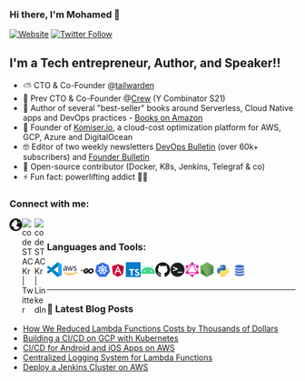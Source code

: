 ### Hi there, I'm Mohamed 👋

[![Website](https://img.shields.io/website?label=labouardy.com&style=for-the-badge&url=https%3A%2F%2Flabouardy.com)](https://labouardy.com)
[![Twitter Follow](https://img.shields.io/twitter/follow/mlabouardy?color=1DA1F2&logo=twitter&style=for-the-badge)](https://twitter.com/intent/follow?screen_name=mlabouardy)

## I'm a Tech entrepreneur, Author, and Speaker!!

- ⛅  CTO & Co-Founder @[tailwarden](https://tailwarden.com)
- 🚀  Prev CTO & Co-Founder @[Crew](https://www.crew.work) (Y Combinator S21)
- 📕  Author of several "best-seller" books around Serverless, Cloud Native apps and DevOps practices - [Books on Amazon](https://www.amazon.com/Mohamed-Labouardy/e/B07K1DZ3RN)
- 💸  Founder of [Komiser.io](https://www.komiser.io), a cloud-cost optimization platform for AWS, GCP, Azure and DigitalOcean
- 🤓  Editor of two weekly newsletters [DevOps Bulletin](https://www.devopsbulletin.com) (over 60k+ subscribers) and [Founder Bulletin](https://www.founderbulletin.com)
- 🥅  Open-source contributor (Docker, K8s, Jenkins, Telegraf & co)
- ⚡   Fun fact: powerlifting addict 💪🏻

### Connect with me:

[<img align="left" alt="labouardy.com" width="22px" src="https://raw.githubusercontent.com/iconic/open-iconic/master/svg/globe.svg" />][website]
[<img align="left" alt="codeSTACKr | Twitter" width="22px" src="https://cdn.jsdelivr.net/npm/simple-icons@v3/icons/twitter.svg" />][twitter]
[<img align="left" alt="codeSTACKr | LinkedIn" width="22px" src="https://cdn.jsdelivr.net/npm/simple-icons@v3/icons/linkedin.svg" />][linkedin]

<br />

### Languages and Tools:

[<img align="left" alt="Visual Studio Code" width="26px" src="https://raw.githubusercontent.com/github/explore/80688e429a7d4ef2fca1e82350fe8e3517d3494d/topics/visual-studio-code/visual-studio-code.png" />][webdevplaylist]
[<img align="left" alt="AWS" width="29px" src="https://raw.githubusercontent.com/github/explore/fbceb94436312b6dacde68d122a5b9c7d11f9524/topics/aws/aws.png" />][webdevplaylist]
[<img align="left" alt="Golang" width="30px" src="https://raw.githubusercontent.com/github/explore/80688e429a7d4ef2fca1e82350fe8e3517d3494d/topics/go/go.png" />][webdevplaylist]
[<img align="left" alt="Kubernetes" width="26px" src="https://raw.githubusercontent.com/github/explore/80688e429a7d4ef2fca1e82350fe8e3517d3494d/topics/kubernetes/kubernetes.png" />][webdevplaylist]
[<img align="left" alt="Angular" width="28px" src="https://raw.githubusercontent.com/github/explore/80688e429a7d4ef2fca1e82350fe8e3517d3494d/topics/angular/angular.png" />][webdevplaylist]
[<img align="left" alt="Typescript" width="26px" src="https://raw.githubusercontent.com/github/explore/80688e429a7d4ef2fca1e82350fe8e3517d3494d/topics/typescript/typescript.png" />][webdevplaylist]
[<img align="left" alt="Android" width="26px" src="https://raw.githubusercontent.com/github/explore/80688e429a7d4ef2fca1e82350fe8e3517d3494d/topics/android/android.png" />][webdevplaylist]
[<img align="left" alt="GitHub" width="26px" src="https://raw.githubusercontent.com/github/explore/78df643247d429f6cc873026c0622819ad797942/topics/github/github.png" />][webdevplaylist]
[<img align="left" alt="Terminal" width="26px" src="https://raw.githubusercontent.com/github/explore/80688e429a7d4ef2fca1e82350fe8e3517d3494d/topics/terminal/terminal.png" />][webdevplaylist]
[<img align="left" alt="GraphQL" width="26px" src="https://raw.githubusercontent.com/github/explore/80688e429a7d4ef2fca1e82350fe8e3517d3494d/topics/graphql/graphql.png" />][webdevplaylist]
[<img align="left" alt="Node.js" width="26px" src="https://raw.githubusercontent.com/github/explore/80688e429a7d4ef2fca1e82350fe8e3517d3494d/topics/nodejs/nodejs.png" />][webdevplaylist]
[<img align="left" alt="Python" width="30px" src="https://raw.githubusercontent.com/github/explore/80688e429a7d4ef2fca1e82350fe8e3517d3494d/topics/python/python.png" />][webdevplaylist]
[<img align="left" alt="SQL" width="29px" src="https://raw.githubusercontent.com/github/explore/80688e429a7d4ef2fca1e82350fe8e3517d3494d/topics/sql/sql.png" />][webdevplaylist]

<br />
<br />

---

### 📕 Latest Blog Posts

<!-- BLOG-POST-LIST:START -->
- [How We Reduced Lambda Functions Costs by Thousands of Dollars](https://medium.com/@mlabouardy/how-we-reduced-lambda-functions-costs-by-thousands-of-dollars-8279b0a69931)
- [Building a CI/CD on GCP with Kubernetes](https://medium.com/@mlabouardy/building-a-ci-cd-on-gcp-with-kubernetes-db8455d7286e)
- [CI/CD for Android and iOS Apps on AWS](https://medium.com/@mlabouardy/ci-cd-for-android-and-ios-apps-on-aws-79695520fde4)
- [Centralized Logging System for Lambda Functions](https://medium.com/@mlabouardy/centralized-logging-system-for-lambda-functions-d07d76e1a5b8)
- [Deploy a Jenkins Cluster on AWS](https://read.acloud.guru/deploy-a-jenkins-cluster-on-aws-35dcf66a1eca)
<!-- BLOG-POST-LIST:END -->

[website]: https://labouardy.com
[twitter]: https://twitter.com/mlabouardy
[linkedin]: https://linkedin.com/in/mlabouardy
[webdevplaylist]: https://labouardy.com
